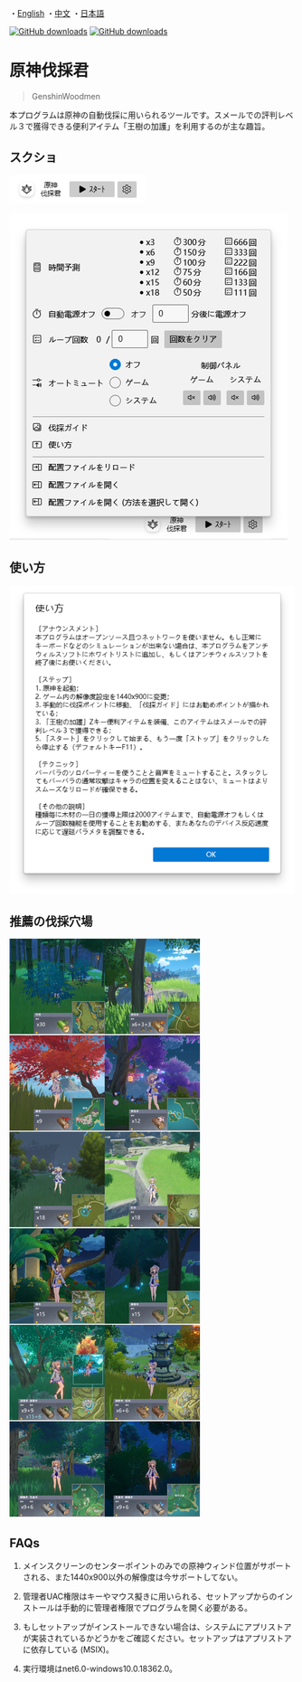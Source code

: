 ・[English](README.md) ・[中文](README.zh.md) ・[日本語](README.jp.md)

[![GitHub downloads](https://img.shields.io/github/downloads/emako/genshin-woodmen/total)](https://github.com/emako/genshin-woodmen/releases)
[![GitHub downloads](https://img.shields.io/github/downloads/emako/genshin-woodmen/latest/total)](https://github.com/emako/genshin-woodmen/releases)

# 原神伐採君

> GenshinWoodmen

本プログラムは原神の自動伐採に用いられるツールです。スメールでの評判レベル３で獲得できる便利アイテム「王樹の加護」を利用するのが主な趣旨。

## スクショ

![](assets/image1.jp.png)

![](assets/image2.jp.png)



## 使い方

![](assets/image3.jp.png)

## 推薦の伐採穴場

![usage](src/GenshinWoodmen/Resources/usage.jpg)



## FAQs

1. メインスクリーンのセンターポイントのみでの原神ウィンド位置がサポートされる、また1440x900以外の解像度は今サポートしてない。

2. 管理者UAC権限はキーやマウス擬きに用いられる、セットアップからのインストールは手動的に管理者権限でプログラムを開く必要がある。
3. もしセットアップがインストールできない場合は、システムにアプリストアが実装されているかどうかをご確認ください。セットアップはアプリストアに依存している (MSIX)。
4. 実行環境はnet6.0-windows10.0.18362.0。


